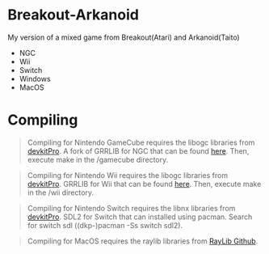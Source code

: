 # Breakout-Arkanoid
My version of a mixed game from Breakout(Atari) and Arkanoid(Taito)

 - NGC
 - Wii
 - Switch
 - Windows
 - MacOS

# Compiling 
> Compiling for Nintendo GameCube requires the libogc libraries from [devkitPro](https://devkitpro.org/wiki/Getting_Started). A fork of GRRLIB for NGC that can be found [here](https://github.com/capz/GRRLIB). Then, execute make in the /gamecube directory.

> Compiling for Nintendo Wii requires the libogc libraries from [devkitPro](https://devkitpro.org/wiki/Getting_Started). GRRLIB for Wii that can be found [here](https://github.com/GRRLIB/GRRLIB). Then, execute make in the /wii directory.

> Compiling for Nintendo Switch requires the libnx libraries from [devkitPro](https://devkitpro.org/wiki/Getting_Started). SDL2 for Switch that can installed using pacman. Search for switch sdl ((dkp-)pacman -Ss switch sdl2).

> Compiling for MacOS requires the raylib libraries from [RayLib Github](https://github.com/raysan5/raylib/releases).
